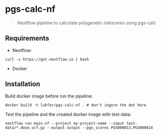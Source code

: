 # pgs-calc-nf

> Nextflow pipeline to calculate polygenetic riskscores using pgs-calc

## Requirements

- Nextflow:

```
curl -s https://get.nextflow.io | bash
```

- Docker

## Installation

Build docker image before run the pipeline:

```
docker build -t lukfor/pgs-calc-nf . # don't ingore the dot here
```


Test the pipeline and the created docker image with test-data:

```
nextflow run main.nf --project my-project-name --input test-data/*.dose.vcf.gz --output output --pgs_scores PGS000013,PGS000014
```
